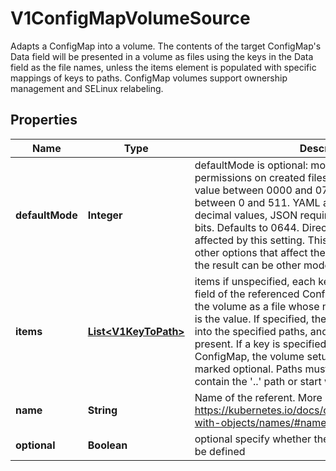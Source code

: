 

# V1ConfigMapVolumeSource

Adapts a ConfigMap into a volume.  The contents of the target ConfigMap's Data field will be presented in a volume as files using the keys in the Data field as the file names, unless the items element is populated with specific mappings of keys to paths. ConfigMap volumes support ownership management and SELinux relabeling.
## Properties

Name | Type | Description | Notes
------------ | ------------- | ------------- | -------------
**defaultMode** | **Integer** | defaultMode is optional: mode bits used to set permissions on created files by default. Must be an octal value between 0000 and 0777 or a decimal value between 0 and 511. YAML accepts both octal and decimal values, JSON requires decimal values for mode bits. Defaults to 0644. Directories within the path are not affected by this setting. This might be in conflict with other options that affect the file mode, like fsGroup, and the result can be other mode bits set. |  [optional]
**items** | [**List&lt;V1KeyToPath&gt;**](V1KeyToPath.md) | items if unspecified, each key-value pair in the Data field of the referenced ConfigMap will be projected into the volume as a file whose name is the key and content is the value. If specified, the listed keys will be projected into the specified paths, and unlisted keys will not be present. If a key is specified which is not present in the ConfigMap, the volume setup will error unless it is marked optional. Paths must be relative and may not contain the &#39;..&#39; path or start with &#39;..&#39;. |  [optional]
**name** | **String** | Name of the referent. More info: https://kubernetes.io/docs/concepts/overview/working-with-objects/names/#names |  [optional]
**optional** | **Boolean** | optional specify whether the ConfigMap or its keys must be defined |  [optional]



